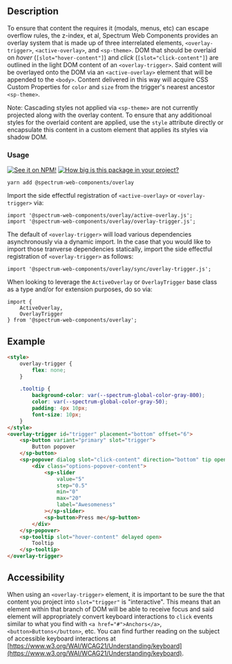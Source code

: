## Description

To ensure that content the requires it (modals, menus, etc) can escape overflow rules, the z-index, et al, Spectrum Web Components provides an overlay system that is made up of three interrelated elements, `<overlay-trigger>`, `<active-overlay>`, and `<sp-theme>`. DOM that should be overlaid on _hover_ (`[slot="hover-content"]`) and _click_ (`[slot="click-content"]`) are outlined in the light DOM content of an `<overlay-trigger>`. Said content will be overlayed onto the DOM via an `<active-overlay>` element that will be appended to the `<body>`. Content delivered in this way will acquire CSS Custom Properties for `color` and `size` from the trigger's nearest ancestor `<sp-theme>`.

Note: Cascading styles not applied via `<sp-theme>` are not currently projected along with the overlay content. To ensure that any additionoal styles for the overlaid content are applied, use the `style` attribute directly or encapsulate this content in a custom element that applies its styles via shadow DOM.

### Usage

[![See it on NPM!](https://img.shields.io/npm/v/@spectrum-web-components/overlay?style=for-the-badge)](https://www.npmjs.com/package/@spectrum-web-components/overlay)
[![How big is this package in your project?](https://img.shields.io/bundlephobia/minzip/@spectrum-web-components/overlay?style=for-the-badge)](https://bundlephobia.com/result?p=@spectrum-web-components/overlay)

```
yarn add @spectrum-web-components/overlay
```

Import the side effectful registration of `<active-overlay>` or `<overlay-trigger>` via:

```
import '@spectrum-web-components/overlay/active-overlay.js';
import '@spectrum-web-components/overlay/overlay-trigger.js';
```

The default of `<overlay-trigger>` will load various dependencies asynchronously via a dynamic import. In the case that you would like to import those tranverse dependencies statically, import the side effectful registration of `<overlay-trigger>` as follows:

```
import '@spectrum-web-components/overlay/sync/overlay-trigger.js';
```

When looking to leverage the `ActiveOverlay` or `OverlayTrigger` base class as a type and/or for extension purposes, do so via:

```
import {
    ActiveOverlay,
    OverlayTrigger
} from '@spectrum-web-components/overlay';
```

## Example

```html
<style>
    overlay-trigger {
        flex: none;
    }

    .tooltip {
        background-color: var(--spectrum-global-color-gray-800);
        color: var(--spectrum-global-color-gray-50);
        padding: 4px 10px;
        font-size: 10px;
    }
</style>
<overlay-trigger id="trigger" placement="bottom" offset="6">
    <sp-button variant="primary" slot="trigger">
        Button popover
    </sp-button>
    <sp-popover dialog slot="click-content" direction="bottom" tip open>
        <div class="options-popover-content">
            <sp-slider
                value="5"
                step="0.5"
                min="0"
                max="20"
                label="Awesomeness"
            ></sp-slider>
            <sp-button>Press me</sp-button>
        </div>
    </sp-popover>
    <sp-tooltip slot="hover-content" delayed open>
        Tooltip
    </sp-tooltip>
</overlay-trigger>
```

## Accessibility

When using an `<overlay-trigger>` element, it is important to be sure the that content you project into `slot="trigger"` is "interactive". This means that an element within that branch of DOM will be able to receive focus and said element will appropriately convert keyboard interactions to `click` events similar to what you find with `<a href="#">Anchors</a>`, `<button>Buttons</button>`, etc. You can find further reading on the subject of accessible keyboard interactions at [https://www.w3.org/WAI/WCAG21/Understanding/keyboard](https://www.w3.org/WAI/WCAG21/Understanding/keyboard).
